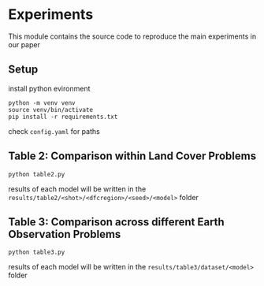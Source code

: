 # Experiments

This module contains the source code to reproduce the main experiments in our paper

## Setup

install python evironment

```
python -m venv venv
source venv/bin/activate
pip install -r requirements.txt
```

check `config.yaml` for paths

## Table 2: Comparison within Land Cover Problems

```
python table2.py
```
results of each model will be written in the `results/table2/<shot>/<dfcregion>/<seed>/<model>` folder

## Table 3: Comparison across different Earth Observation Problems

```
python table3.py
```

results of each model will be written in the `results/table3/dataset/<model>` folder
